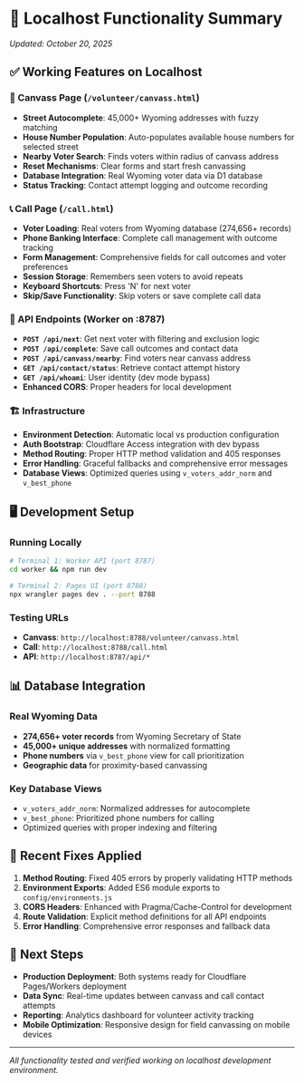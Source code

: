 # 🎯 Localhost Functionality Summary
*Updated: October 20, 2025*

## ✅ Working Features on Localhost

### 🚪 Canvass Page (`/volunteer/canvass.html`)
- **Street Autocomplete**: 45,000+ Wyoming addresses with fuzzy matching
- **House Number Population**: Auto-populates available house numbers for selected street
- **Nearby Voter Search**: Finds voters within radius of canvass address
- **Reset Mechanisms**: Clear forms and start fresh canvassing
- **Database Integration**: Real Wyoming voter data via D1 database
- **Status Tracking**: Contact attempt logging and outcome recording

### 📞 Call Page (`/call.html`)
- **Voter Loading**: Real voters from Wyoming database (274,656+ records)
- **Phone Banking Interface**: Complete call management with outcome tracking
- **Form Management**: Comprehensive fields for call outcomes and voter preferences
- **Session Storage**: Remembers seen voters to avoid repeats
- **Keyboard Shortcuts**: Press 'N' for next voter
- **Skip/Save Functionality**: Skip voters or save complete call data

### 🔧 API Endpoints (Worker on :8787)
- **`POST /api/next`**: Get next voter with filtering and exclusion logic
- **`POST /api/complete`**: Save call outcomes and contact data
- **`POST /api/canvass/nearby`**: Find voters near canvass address
- **`GET /api/contact/status`**: Retrieve contact attempt history
- **`GET /api/whoami`**: User identity (dev mode bypass)
- **Enhanced CORS**: Proper headers for local development

### 🏗️ Infrastructure
- **Environment Detection**: Automatic local vs production configuration
- **Auth Bootstrap**: Cloudflare Access integration with dev bypass
- **Method Routing**: Proper HTTP method validation and 405 responses
- **Error Handling**: Graceful fallbacks and comprehensive error messages
- **Database Views**: Optimized queries using `v_voters_addr_norm` and `v_best_phone`

## 🖥️ Development Setup

### Running Locally
```bash
# Terminal 1: Worker API (port 8787)
cd worker && npm run dev

# Terminal 2: Pages UI (port 8788)  
npx wrangler pages dev . --port 8788
```

### Testing URLs
- **Canvass**: `http://localhost:8788/volunteer/canvass.html`
- **Call**: `http://localhost:8788/call.html`
- **API**: `http://localhost:8787/api/*`

## 📊 Database Integration

### Real Wyoming Data
- **274,656+ voter records** from Wyoming Secretary of State
- **45,000+ unique addresses** with normalized formatting
- **Phone numbers** via `v_best_phone` view for call prioritization
- **Geographic data** for proximity-based canvassing

### Key Database Views
- `v_voters_addr_norm`: Normalized addresses for autocomplete
- `v_best_phone`: Prioritized phone numbers for calling
- Optimized queries with proper indexing and filtering

## 🔄 Recent Fixes Applied

1. **Method Routing**: Fixed 405 errors by properly validating HTTP methods
2. **Environment Exports**: Added ES6 module exports to `config/environments.js`
3. **CORS Headers**: Enhanced with Pragma/Cache-Control for development
4. **Route Validation**: Explicit method definitions for all API endpoints
5. **Error Handling**: Comprehensive error responses and fallback data

## 🎯 Next Steps

- **Production Deployment**: Both systems ready for Cloudflare Pages/Workers deployment
- **Data Sync**: Real-time updates between canvass and call contact attempts
- **Reporting**: Analytics dashboard for volunteer activity tracking
- **Mobile Optimization**: Responsive design for field canvassing on mobile devices

---

*All functionality tested and verified working on localhost development environment.*